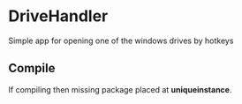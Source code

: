 # DriveHandler
Simple app for opening one of the windows drives by hotkeys
## Compile
If compiling then missing package placed at **uniqueinstance**.
